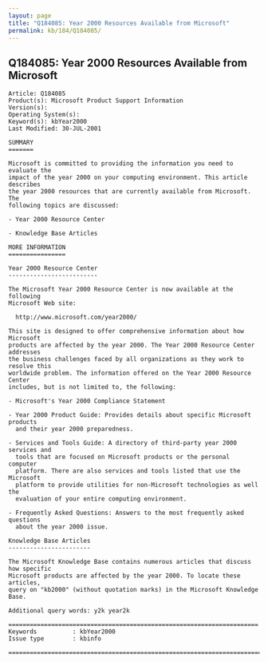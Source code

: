 ```yaml
---
layout: page
title: "Q184085: Year 2000 Resources Available from Microsoft"
permalink: kb/184/Q184085/
---
```


## Q184085: Year 2000 Resources Available from Microsoft

	Article: Q184085
	Product(s): Microsoft Product Support Information
	Version(s): 
	Operating System(s): 
	Keyword(s): kbYear2000
	Last Modified: 30-JUL-2001
	
	SUMMARY
	=======
	
	Microsoft is committed to providing the information you need to evaluate the
	impact of the year 2000 on your computing environment. This article describes
	the year 2000 resources that are currently available from Microsoft. The
	following topics are discussed:
	
	- Year 2000 Resource Center
	
	- Knowledge Base Articles
	
	MORE INFORMATION
	================
	
	Year 2000 Resource Center
	-------------------------
	
	The Microsoft Year 2000 Resource Center is now available at the following
	Microsoft Web site:
	
	  http://www.microsoft.com/year2000/
	
	This site is designed to offer comprehensive information about how Microsoft
	products are affected by the year 2000. The Year 2000 Resource Center addresses
	the business challenges faced by all organizations as they work to resolve this
	worldwide problem. The information offered on the Year 2000 Resource Center
	includes, but is not limited to, the following:
	
	- Microsoft's Year 2000 Compliance Statement
	
	- Year 2000 Product Guide: Provides details about specific Microsoft products
	  and their year 2000 preparedness.
	
	- Services and Tools Guide: A directory of third-party year 2000 services and
	  tools that are focused on Microsoft products or the personal computer
	  platform. There are also services and tools listed that use the Microsoft
	  platform to provide utilities for non-Microsoft technologies as well the
	  evaluation of your entire computing environment.
	
	- Frequently Asked Questions: Answers to the most frequently asked questions
	  about the year 2000 issue.
	
	Knowledge Base Articles
	-----------------------
	
	The Microsoft Knowledge Base contains numerous articles that discuss how specific
	Microsoft products are affected by the year 2000. To locate these articles,
	query on "kb2000" (without quotation marks) in the Microsoft Knowledge Base.
	
	Additional query words: y2k year2k
	
	======================================================================
	Keywords          : kbYear2000 
	Issue type        : kbinfo
	
	=============================================================================
	
